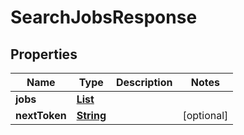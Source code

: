 

# SearchJobsResponse


## Properties

| Name | Type | Description | Notes |
|------------ | ------------- | ------------- | -------------|
|**jobs** | [**List**](List.md) |  |  |
|**nextToken** | [**String**](String.md) |  |  [optional] |



